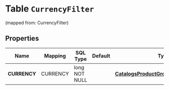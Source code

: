 
# Table `CurrencyFilter`
(mapped from: CurrencyFilter)

## Properties
Name | Mapping | SQL Type | Default | Type | Description | Notes
---- | ------- | -------- | ------- | ---- | ----------- | -----
**CURRENCY** | CURRENCY | long NOT NULL |  | [**CatalogsProductGroupCurrencyCriteria**](.md) |  |  [foreignkey]



